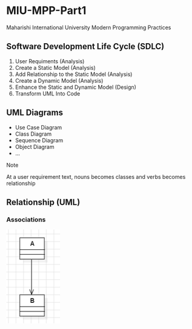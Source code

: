 # MIU-MPP-Part1
Maharishi International University 
Modern Programming Practices


## Software Development Life Cycle (SDLC)
1. User Requiments (Analysis)
2. Create a Static Model (Analysis)
3. Add Relationship to the Static Model (Analysis)
4. Create a Dynamic Model (Analysis)
5. Enhance the Static and Dynamic Model (Design)
6. Transform UML Into Code

## UML Diagrams
- Use Case Diagram
- Class Diagram
- Sequence Diagram
- Object Diagram
- ...

> [!NOTE]
At a user requirement text, nouns becomes classes and verbs becomes relationship

## Relationship (UML)
### Associations
![](Association.png)
